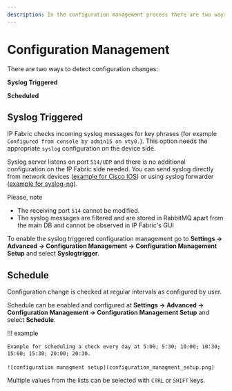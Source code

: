 ```yaml
---
description: In the configuration management process there are two ways to detect configuration changes that are described in this step.
---
```


# Configuration Management

There are two ways to detect configuration changes:

**Syslog Triggered**

**Scheduled**

## Syslog Triggered

IP Fabric checks incoming syslog messages for key phrases (for example `Configured from console by admin15 on vty0.`). This option needs the appropriate `syslog` configuration on the device side.

Syslog server listens on port `514/UDP` and there is no additional configuration on the IP Fabric side needed. You can send syslog directly from network devices ([example for Cisco IOS](https://community.cisco.com/t5/network-architecture-documents/how-to-configure-logging-in-cisco-ios/tac-p/3132436))
or using syslog forwarder ([example for syslog-ng](https://support.symantec.com/en_US/article.TECH92854.html)).

Please, note

- The receiving port `514` cannot be modified.
- The syslog messages are filtered and are stored in RabbitMQ apart from the main DB and cannot be observed in IP Fabric's GUI

To enable the syslog triggered configuration management go to **Settings → Advanced → Configuration  Management → Configuration Management Setup** and select **Syslogtrigger**.

## Schedule

Configuration change is checked at regular intervals as configured by user.

Schedule can be enabled and configured at **Settings → Advanced → Configuration Management → Configuration Management Setup** and select **Schedule**.

!!! example

    Example for scheduling a check every day at 5:00; 5:30; 10:00; 10:30; 15:00; 15:30; 20:00; 20:30.

    ![configuration managment setup](configuration_managment_setup.png)

Multiple values from the lists can be selected with `CTRL` or `SHIFT` keys.
